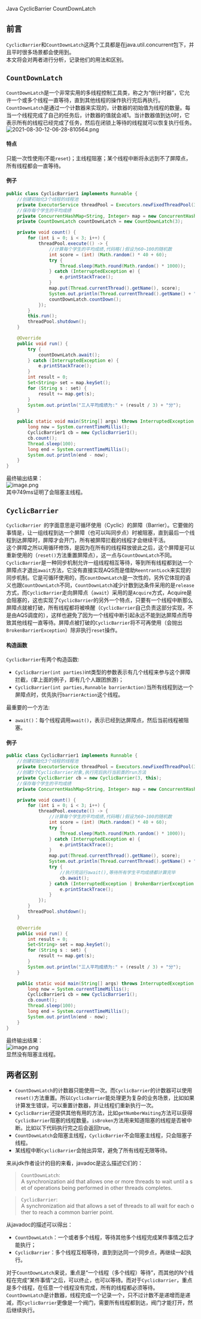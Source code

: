 Java CyclicBarrier CountDownLatch
<a name="y3kvf"></a>
## 前言
`CyclicBarrier`和`CountDownLatch`这两个工具都是在java.util.concurrent包下，并且平时很多场景都会使用到。<br />本文将会对两者进行分析，记录他们的用法和区别。
<a name="IDS6d"></a>
## `CountDownLatch`
`CountDownLatch`是一个非常实用的多线程控制工具类，称之为“倒计时器”，它允许一个或多个线程一直等待，直到其他线程的操作执行完后再执行。<br />`CountDownLatch`是通过一个计数器来实现的，计数器的初始值为线程的数量。每当一个线程完成了自己的任务后，计数器的值就会减1。当计数器值到达0时，它表示所有的线程已经完成了任务，然后在闭锁上等待的线程就可以恢复执行任务。<br />![2021-08-30-12-06-28-810564.png](https://cdn.nlark.com/yuque/0/2021/png/396745/1630296569227-5b0a7a01-be03-4c1a-825d-bf48c984a11b.png#clientId=u72f468dd-f541-4&from=ui&id=ud331528c&originHeight=858&originWidth=918&originalType=binary&ratio=1&size=2367690&status=done&style=shadow&taskId=u7493f524-39fc-475d-a13f-4b017d27e51)
<a name="ayjmx"></a>
#### 特点
只能一次性使用(不能`reset`)；主线程阻塞；某个线程中断将永远到不了屏障点，所有线程都会一直等待。
<a name="WOWKc"></a>
#### 例子
```java
public class CyclicBarrier1 implements Runnable {
    //创建初始化3个线程的线程池
    private ExecutorService threadPool = Executors.newFixedThreadPool(3);
    //保存每个学生的平均成绩
    private ConcurrentHashMap<String, Integer> map = new ConcurrentHashMap<>();
    private CountDownLatch countDownLatch = new CountDownLatch(3);

    private void count() {
        for (int i = 0; i < 3; i++) {
            threadPool.execute(() -> {
                //计算每个学生的平均成绩,代码略()假设为60~100的随机数
                int score = (int) (Math.random() * 40 + 60);
                try {
                    Thread.sleep(Math.round(Math.random() * 1000));
                } catch (InterruptedException e) {
                    e.printStackTrace();
                }
                map.put(Thread.currentThread().getName(), score);
                System.out.println(Thread.currentThread().getName() + "同学的平均成绩为" + score);
                countDownLatch.countDown();
            });
        }
        this.run();
        threadPool.shutdown();
    }

    @Override
    public void run() {
        try {
            countDownLatch.await();
        } catch (InterruptedException e) {
            e.printStackTrace();
        }
        int result = 0;
        Set<String> set = map.keySet();
        for (String s : set) {
            result += map.get(s);
        }
        System.out.println("三人平均成绩为:" + (result / 3) + "分");
    }

    public static void main(String[] args) throws InterruptedException {
        long now = System.currentTimeMillis();
        CyclicBarrier1 cb = new CyclicBarrier1();
        cb.count();
        Thread.sleep(100);
        long end = System.currentTimeMillis();
        System.out.println(end - now);
    }
}
```
最终输出结果：<br />![image.png](https://cdn.nlark.com/yuque/0/2021/png/396745/1630296763954-7cdbba48-6851-4fa3-849c-3d72c15bd5b2.png#clientId=u72f468dd-f541-4&from=paste&height=180&id=u20813187&originHeight=541&originWidth=1900&originalType=binary&ratio=1&size=134153&status=done&style=shadow&taskId=u859b279f-a782-4fcf-91ee-ea990c8ef86&width=633.3333333333334)<br />其中749ms证明了会阻塞主线程。
<a name="P17Af"></a>
## `CyclicBarrier`
`CyclicBarrier `的字面意思是可循环使用（Cyclic）的屏障（Barrier）。它要做的事情是，让一组线程到达一个屏障（也可以叫同步点）时被阻塞，直到最后一个线程到达屏障时，屏障才会开门，所有被屏障拦截的线程才会继续干活。<br />这个屏障之所以用循环修饰，是因为在所有的线程释放彼此之后，这个屏障是可以重新使用的（`reset()`方法重置屏障点），这一点与`CountDownLatch`不同。<br />`CyclicBarrier`是一种同步机制允许一组线程相互等待，等到所有线程都到达一个屏障点才退出`await`方法，它没有直接实现AQS而是借助`ReentrantLock`来实现的同步机制。它是可循环使用的，而`CountDownLatch`是一次性的，另外它体现的语义也跟`CountDownLatch`不同，`CountDownLatch`减少计数到达条件采用的是`release`方式，而`CyclicBarrier`走向屏障点（`await`）采用的是`Acquire`方式，Acquire是会阻塞的，这也实现了`CyclicBarrier`的另外一个特点，只要有一个线程中断那么屏障点就被打破，所有线程都将被唤醒（`CyclicBarrier`自己负责这部分实现，不是由AQS调度的），这样也避免了因为一个线程中断引起永远不能到达屏障点而导致其他线程一直等待。屏障点被打破的`CyclicBarrier`将不可再使用（会抛出`BrokenBarrierException`）除非执行`reset`操作。
<a name="c6P0O"></a>
#### 构造函数
`CyclicBarrier`有两个构造函数:

- `CyclicBarrier(int parties)`int类型的参数表示有几个线程来参与这个屏障拦截，(拿上面的例子，即有几个人跟团旅游)；
- `CyclicBarrier(int parties,Runnable barrierAction)`当所有线程到达一个屏障点时，优先执行`barrierAction`这个线程。

最重要的一个方法:

- `await()`：每个线程调用`await()`，表示已经到达屏障点，然后当前线程被阻塞。
<a name="q9dS1"></a>
#### 例子
```java
public class CyclicBarrier1 implements Runnable {
    //创建初始化3个线程的线程池
    private ExecutorService threadPool = Executors.newFixedThreadPool(3);
    //创建3个CyclicBarrier对象,执行完后执行当前类的run方法
    private CyclicBarrier cb = new CyclicBarrier(3, this);
    //保存每个学生的平均成绩
    private ConcurrentHashMap<String, Integer> map = new ConcurrentHashMap<>();

    private void count() {
        for (int i = 0; i < 3; i++) {
            threadPool.execute(() -> {
                //计算每个学生的平均成绩,代码略()假设为60~100的随机数
                int score = (int) (Math.random() * 40 + 60);
                try {
                    Thread.sleep(Math.round(Math.random() * 1000));
                } catch (InterruptedException e) {
                    e.printStackTrace();
                }
                map.put(Thread.currentThread().getName(), score);
                System.out.println(Thread.currentThread().getName() + "同学的平均成绩为" + score);
                try {
                    //执行完运行await(),等待所有学生平均成绩都计算完毕
                    cb.await();
                } catch (InterruptedException | BrokenBarrierException e) {
                    e.printStackTrace();
                }
            });
        }
        threadPool.shutdown();
    }

    @Override
    public void run() {
        int result = 0;
        Set<String> set = map.keySet();
        for (String s : set) {
            result += map.get(s);
        }
        System.out.println("三人平均成绩为:" + (result / 3) + "分");
    }

    public static void main(String[] args) throws InterruptedException {
        long now = System.currentTimeMillis();
        CyclicBarrier1 cb = new CyclicBarrier1();
        cb.count();
        Thread.sleep(100);
        long end = System.currentTimeMillis();
        System.out.println(end - now);
    }
}
```
最终输出结果：<br />![image.png](https://cdn.nlark.com/yuque/0/2021/png/396745/1630296882647-37bedcae-bafa-4e5d-b1f6-b6e58e2f3a3d.png#clientId=u72f468dd-f541-4&from=paste&height=186&id=u1a99a879&originHeight=558&originWidth=1846&originalType=binary&ratio=1&size=136362&status=done&style=shadow&taskId=u5e0142c8-da63-4e17-b8fa-ab3adf8b8a2&width=615.3333333333334)<br />显然没有阻塞主线程。
<a name="HXFmk"></a>
## 两者区别

- `CountDownLatch`的计数器只能使用一次。而`CyclicBarrier`的计数器可以使用`reset()`方法重置。所以`CyclicBarrier`能处理更为复杂的业务场景，比如如果计算发生错误，可以重置计数器，并让线程们重新执行一次。
- `CyclicBarrier`还提供其他有用的方法，比如`getNumberWaiting`方法可以获得`CyclicBarrier`阻塞的线程数量。`isBroken`方法用来知道阻塞的线程是否被中断。比如以下代码执行完之后会返回true。
- `CountDownLatch`会阻塞主线程，`CyclicBarrier`不会阻塞主线程，只会阻塞子线程。
- 某线程中断`CyclicBarrier`会抛出异常，避免了所有线程无限等待。

来从jdk作者设计的目的来看，javadoc是这么描述它们的：
> `CountDownLatch`: <br />A synchronization aid that allows one or more threads to wait until a set of operations being performed in other threads completes.

> `CyclicBarrier`:<br />A synchronization aid that allows a set of threads to all wait for each other to reach a common barrier point.

从javadoc的描述可以得出：

- `CountDownLatch`：一个或者多个线程，等待其他多个线程完成某件事情之后才能执行；
- `CyclicBarrier`：多个线程互相等待，直到到达同一个同步点，再继续一起执行。

对于`CountDownLatch`来说，重点是“一个线程（多个线程）等待”，而其他的N个线程在完成“某件事情”之后，可以终止，也可以等待。而对于`CyclicBarrier`，重点是多个线程，在任意一个线程没有完成，所有的线程都必须等待。<br />`CountDownLatch`是计数器，线程完成一个记录一个，只不过计数不是递增而是递减，而`CyclicBarrier`更像是一个阀门，需要所有线程都到达，阀门才能打开，然后继续执行。
